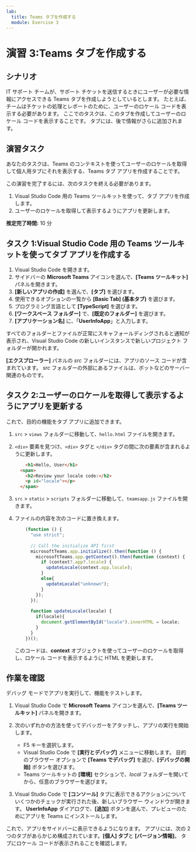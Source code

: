 ```yaml
---
lab:
  title: Teams タブを作成する
  module: Exercise 3
---
```


# 演習 3:Teams タブを作成する

## シナリオ

IT サポート チームが、サポート チケットを送信するときにユーザーが必要な情報にアクセスできる Teams タブを作成しようとしているとします。 たとえば、チームはチケットの処理とレポートのために、ユーザーのロケール コードを表示する必要があります。 ここでのタスクは、このタブを作成してユーザーのロケール コードを表示することです。 タブには、後で情報がさらに追加されます。

## 演習タスク

あなたのタスクは、Teams のコンテキストを使ってユーザーのロケールを取得して個人用タブにそれを表示する、Teams タブ アプリを作成することです。

この演習を完了するには、次のタスクを終える必要があります。

1. Visual Studio Code 用の Teams ツールキットを使って、タブ アプリを作成します。
1. ユーザーのロケールを取得して表示するようにアプリを更新します。

**推定完了時間:** 10 分

## タスク 1:Visual Studio Code 用の Teams ツールキットを使ってタブ アプリを作成する

1. Visual Studio Code を開きます。
1. サイドバーの **Microsoft Teams** アイコンを選んで、**[Teams ツールキット]** パネルを開きます。
1. **[新しいアプリの作成]** を選んで、**[タブ]** を選びます。
1. 使用できるオプションの一覧から **[Basic Tab] (基本タブ)** を選びます。
1. プログラミング言語として **[TypeScript]** を選びます。
1. **[ワークスペース フォルダー]** で、**[既定のフォルダー]** を選びます。
1. **[アプリケーション名]** に、「**UserInfoApp**」と入力します。

すべてのフォルダーとファイルが正常にスキャフォールディングされると通知が表示され、Visual Studio Code の新しいインスタンスで新しいプロジェクト フォルダーが開かれます。

**[エクスプローラー]** パネルの *src* フォルダーには、アプリのソース コードが含まれています。 *src* フォルダーの外部にあるファイルは、ボットなどのサーバー関連のものです。

## タスク 2:ユーザーのロケールを取得して表示するようにアプリを更新する

これで、目的の機能をタブ アプリに追加できます。

1. `src` > `views` フォルダーに移動して、`hello.html` ファイルを開きます。
1. `<div>` 要素を見つけ、`<div>` タグと `</div>` タグの間に次の要素が含まれるように更新します。

    ```html
        <h1>Hello, User</h1>
      <span>
        <h2>Review your locale code:</h2>
        <p id="locale"></p>
      </span>
    ```

1. `src` > `static` > `scripts` フォルダーに移動して、`teamsapp.js` ファイルを開きます。
1.  ファイルの内容を次のコードに置き換えます。

    ```typescript
        (function () {
          "use strict";
        
          // Call the initialize API first
          microsoftTeams.app.initialize().then(function () {
            microsoftTeams.app.getContext().then(function (context) {
              if (context?.app?.locale) {
                updateLocale(context.app.locale);
              }
              else{
                updateLocale("unknown");
              }
            });
          });
        
          function updateLocale(locale) {
            if(locale){
              document.getElementById("locale").innerHTML = locale;
            }
          }
        })();
    ```

    このコードは、**context** オブジェクトを使ってユーザーのロケールを取得し、ロケール コードを表示するように HTML を更新します。

## 作業を確認

デバッグ モードでアプリを実行して、機能をテストします。

1. Visual Studio Code で **Microsoft Teams** アイコンを選んで、**[Teams ツールキット]** パネルを開きます。

2. 次のいずれかの方法を使ってデバッガーをアタッチし、アプリの実行を開始します。

   - F5 キーを選択します。
   - Visual Studio Code で **[実行とデバッグ]** メニューに移動します。  目的のブラウザー オプションで **[Teams でデバッグ]** を選び、**[デバッグの開始]** ボタンを選びます。
   - Teams ツールキットの **[環境]** セクションで、*local* フォルダーを開いてから、任意のブラウザーを選びます。

3. Visual Studio Code で **[コンソール]** タブに表示できるアクションについていくつかのチェックが実行された後、新しいブラウザー ウィンドウが開きます。 **UserInfoApp** ダイアログで、**[追加]** ボタンを選んで、プレビューのためにアプリを Teams にインストールします。

これで、アプリをサイドバーに表示できるようになります。 アプリには、次の 2 つのタブがあらかじめ構成されています。**[個人] タブ**と **[バージョン情報]**。 タブにロケール コードが表示されることを確認します。
